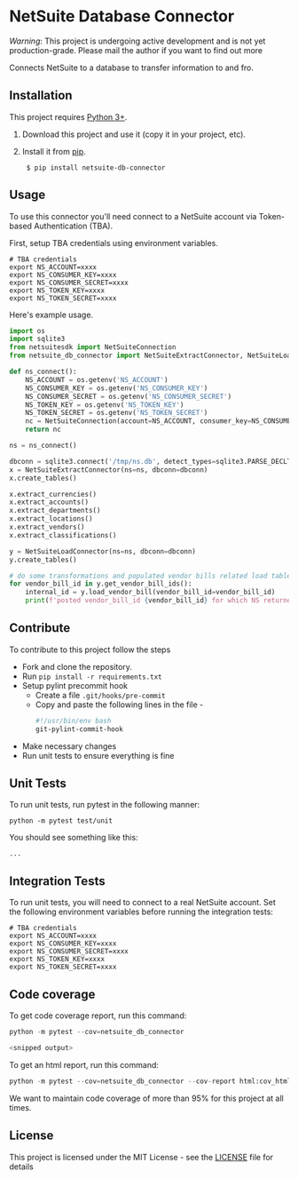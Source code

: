 # NetSuite Database Connector

*Warning*: This project is undergoing active development and is not yet production-grade. Please mail the author if you want to find out more

Connects NetSuite to a database to transfer information to and fro.

## Installation

This project requires [Python 3+](https://www.python.org/downloads/).

1. Download this project and use it (copy it in your project, etc).
2. Install it from [pip](https://pypi.org).

        $ pip install netsuite-db-connector

## Usage

To use this connector you'll need connect to a NetSuite account via Token-based Authentication (TBA).

First, setup TBA credentials using environment variables.

```
# TBA credentials
export NS_ACCOUNT=xxxx
export NS_CONSUMER_KEY=xxxx
export NS_CONSUMER_SECRET=xxxx
export NS_TOKEN_KEY=xxxx
export NS_TOKEN_SECRET=xxxx

```

Here's example usage. 

```python
import os
import sqlite3
from netsuitesdk import NetSuiteConnection
from netsuite_db_connector import NetSuiteExtractConnector, NetSuiteLoadConnector

def ns_connect():
    NS_ACCOUNT = os.getenv('NS_ACCOUNT')
    NS_CONSUMER_KEY = os.getenv('NS_CONSUMER_KEY')
    NS_CONSUMER_SECRET = os.getenv('NS_CONSUMER_SECRET')
    NS_TOKEN_KEY = os.getenv('NS_TOKEN_KEY')
    NS_TOKEN_SECRET = os.getenv('NS_TOKEN_SECRET')
    nc = NetSuiteConnection(account=NS_ACCOUNT, consumer_key=NS_CONSUMER_KEY, consumer_secret=NS_CONSUMER_SECRET,                   token_key=NS_TOKEN_KEY, token_secret=NS_TOKEN_SECRET)
    return nc

ns = ns_connect()

dbconn = sqlite3.connect('/tmp/ns.db', detect_types=sqlite3.PARSE_DECLTYPES|sqlite3.PARSE_COLNAMES)
x = NetSuiteExtractConnector(ns=ns, dbconn=dbconn)
x.create_tables()

x.extract_currencies()
x.extract_accounts()
x.extract_departments()
x.extract_locations()
x.extract_vendors()
x.extract_classifications()

y = NetSuiteLoadConnector(ns=ns, dbconn=dbconn)
y.create_tables()

# do some transformations and populated vendor bills related load tables
for vendor_bill_id in y.get_vendor_bill_ids():
    internal_id = y.load_vendor_bill(vendor_bill_id=vendor_bill_id)
    print(f'posted vendor_bill_id {vendor_bill_id} for which NS returned {internal_id}')
```

## Contribute

To contribute to this project follow the steps

* Fork and clone the repository.
* Run `pip install -r requirements.txt`
* Setup pylint precommit hook
    * Create a file `.git/hooks/pre-commit`
    * Copy and paste the following lines in the file - 
        ```bash
        #!/usr/bin/env bash 
        git-pylint-commit-hook
        ```
* Make necessary changes
* Run unit tests to ensure everything is fine

## Unit Tests

To run unit tests, run pytest in the following manner:

```
python -m pytest test/unit
```

You should see something like this:
```
...
```

## Integration Tests

To run unit tests, you will need to connect to a real NetSuite account. Set the following environment variables before running the integration tests:

```
# TBA credentials
export NS_ACCOUNT=xxxx
export NS_CONSUMER_KEY=xxxx
export NS_CONSUMER_SECRET=xxxx
export NS_TOKEN_KEY=xxxx
export NS_TOKEN_SECRET=xxxx

```

## Code coverage

To get code coverage report, run this command:

```python
python -m pytest --cov=netsuite_db_connector

<snipped output>

```

To get an html report, run this command:

```python
python -m pytest --cov=netsuite_db_connector --cov-report html:cov_html
```

We want to maintain code coverage of more than 95% for this project at all times.

## License

This project is licensed under the MIT License - see the [LICENSE](LICENSE) file for details
